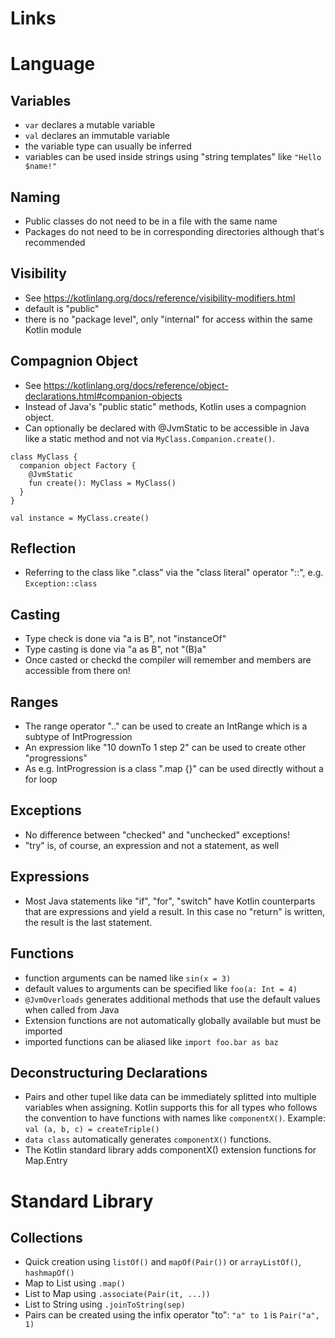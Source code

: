 Links
=====

Language
========

Variables
---------
* `var` declares a mutable variable
* `val` declares an immutable variable
* the variable type can usually be inferred
* variables can be used inside strings using "string templates" like `"Hello $name!"`

Naming
------
* Public classes do not need to be in a file with the same name
* Packages do not need to be in corresponding directories although that's recommended

Visibility
----------
* See <https://kotlinlang.org/docs/reference/visibility-modifiers.html>
* default is "public"
* there is no "package level", only "internal" for access within the same Kotlin module

Compagnion Object
-----------------

* See <https://kotlinlang.org/docs/reference/object-declarations.html#companion-objects>
* Instead of Java's "public static" methods, Kotlin uses a compagnion object.
* Can optionally be declared with @JvmStatic to be accessible in Java like a static method 
and not via `MyClass.Companion.create()`.
```
class MyClass {
  companion object Factory {
    @JvmStatic
    fun create(): MyClass = MyClass()
  }
}

val instance = MyClass.create()
```

Reflection
----------
* Referring to the class like ".class" via the "class literal" operator "::",
  e.g. `Exception::class`

Casting
-------
* Type check is done via "a is B", not "instanceOf"
* Type casting is done via "a as B", not "(B)a"
* Once casted or checkd the compiler will remember and members are accessible from there on!

Ranges
------
* The range operator ".." can be used to create an IntRange which is a subtype of IntProgression
* An expression like "10 downTo 1 step 2" can be used to create other "progressions"
* As e.g. IntProgression is a class ".map {}" can be used directly without a for loop

Exceptions
----------
* No difference between "checked" and "unchecked" exceptions!
* "try" is, of course, an expression and not a statement, as well

Expressions
-----------
* Most Java statements like "if", "for", "switch" have Kotlin counterparts that are 
  expressions and yield a result. In this case no "return" is written, the result is
  the last statement.

Functions
---------
* function arguments can be named like `sin(x = 3)`
* default values to arguments can be specified like `foo(a: Int = 4)`
* `@JvmOverloads` generates additional methods that use the default values when called from Java 
* Extension functions are not automatically globally available but must be imported
* imported functions can be aliased like `import foo.bar as baz` 

Deconstructuring Declarations
-----------------------------
* Pairs and other tupel like data can be immediately splitted into multiple variables when 
  assigning. Kotlin supports this for all types who follows the convention to have functions 
  with names like `componentX()`. Example: `val (a, b, c) = createTriple()`
* `data class` automatically generates `componentX()` functions.
* The Kotlin standard library adds componentX() extension functions for Map.Entry   

Standard Library
================

Collections
-----------
* Quick creation using `listOf()` and `mapOf(Pair())` or `arrayListOf()`, `hashmapOf()` 
* Map to List using `.map()`
* List to Map using `.associate(Pair(it, ...))`
* List to String using `.joinToString(sep)`
* Pairs can be created using the infix operator "to": `"a" to 1` is `Pair("a", 1)`
  